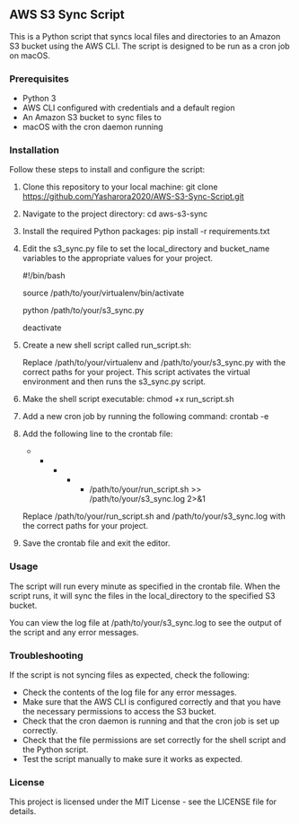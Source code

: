 ## AWS S3 Sync Script
This is a Python script that syncs local files and directories to an Amazon S3 bucket using the AWS CLI. The script is designed to be run as a cron job on macOS.

### Prerequisites

- Python 3
- AWS CLI configured with credentials and a default region
- An Amazon S3 bucket to sync files to
- macOS with the cron daemon running

### Installation
Follow these steps to install and configure the script:
1. Clone this repository to your local machine:
    git clone https://github.com/Yasharora2020/AWS-S3-Sync-Script.git

2. Navigate to the project directory:
    cd aws-s3-sync


3. Install the required Python packages:
    pip install -r requirements.txt


4. Edit the s3_sync.py file to set the local_directory and bucket_name variables to the appropriate values for your project.
    
    #!/bin/bash

    source /path/to/your/virtualenv/bin/activate

    python /path/to/your/s3_sync.py

    deactivate


5. Create a new shell script called run_script.sh:

    Replace /path/to/your/virtualenv and /path/to/your/s3_sync.py with the correct paths for your project. This script activates the virtual environment and then runs the s3_sync.py script.

6. Make the shell script executable:
    chmod +x run_script.sh


7. Add a new cron job by running the following command:
    crontab -e


8. Add the following line to the crontab file:
    * * * * * /path/to/your/run_script.sh >> /path/to/your/s3_sync.log 2>&1

    Replace /path/to/your/run_script.sh and /path/to/your/s3_sync.log with the correct paths for your project.

9. Save the crontab file and exit the editor.

### Usage
The script will run every minute as specified in the crontab file. When the script runs, it will sync the files in the local_directory to the specified S3 bucket.

You can view the log file at /path/to/your/s3_sync.log to see the output of the script and any error messages.

### Troubleshooting
If the script is not syncing files as expected, check the following:

- Check the contents of the log file for any error messages.
- Make sure that the AWS CLI is configured correctly and that you have the necessary permissions to access the S3 bucket.
- Check that the cron daemon is running and that the cron job is set up correctly.
- Check that the file permissions are set correctly for the shell script and the Python script.
- Test the script manually to make sure it works as expected.

### License
This project is licensed under the MIT License - see the LICENSE file for details.




